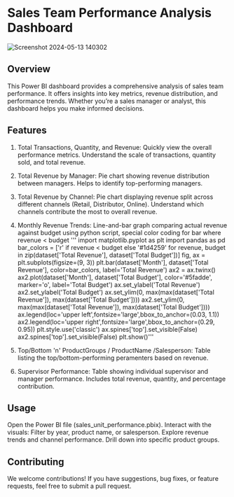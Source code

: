 # Sales Team Performance Analysis Dashboard

![Screenshot 2024-05-13 140302](https://github.com/rohanshrma25/SalesTeam_PowerBI_Dashboard/assets/143126097/80e09473-df6a-41e7-859f-29945da26512)

## Overview

This Power BI dashboard provides a comprehensive analysis of sales team performance. It offers insights into key metrics, revenue distribution, and performance trends. Whether you’re a sales manager or analyst, this dashboard helps you make informed decisions.

## Features

1. Total Transactions, Quantity, and Revenue:
Quickly view the overall performance metrics. Understand the scale of transactions, quantity sold, and total revenue.

2. Total Revenue by Manager:
Pie chart showing revenue distribution between managers. Helps to identify top-performing managers.

3. Total Revenue by Channel:
Pie chart displaying revenue split across different channels (Retail, Distributor, Online). Understand which channels contribute the most to overall revenue.

4. Monthly Revenue Trends:
Line-and-bar graph comparing actual revenue against budget using python script, special color coding for bar where revenue < budget
'''
import matplotlib.pyplot as plt
import pandas as pd
bar_colors = ['r' if revenue < budget else '#1d4259' for revenue, budget in zip(dataset['Total Revenue'], dataset['Total Budget'])]
fig, ax = plt.subplots(figsize=(9, 3))
plt.bar(dataset['Month'], dataset['Total Revenue'], color=bar_colors, label='Total Revenue')
ax2 = ax.twinx()
ax2.plot(dataset['Month'], dataset['Total Budget'], color='#5fadde', marker='o', label='Total Budget')
ax.set_ylabel('Total Revenue')
ax2.set_ylabel('Total Budget')
ax.set_ylim(0, max(max(dataset['Total Revenue']), max(dataset['Total Budget'])))
ax2.set_ylim(0, max(max(dataset['Total Revenue']), max(dataset['Total Budget'])))
ax.legend(loc='upper left',fontsize='large',bbox_to_anchor=(0.03, 1.1))
ax2.legend(loc='upper right',fontsize='large',bbox_to_anchor=(0.29, 0.95))
plt.style.use('classic')
ax.spines['top'].set_visible(False)
ax2.spines['top'].set_visible(False)
plt.show()'''

6. Top/Bottom 'n' ProductGroups / ProductName /Salesperson:
Table listing the top/bottom-performing peramenters based on revenue.

7. Supervisor Performance:
Table showing individual supervisor and manager performance.
Includes total revenue, quantity, and percentage contribution.

## Usage
Open the Power BI file (sales_unit_performance.pbix).
Interact with the visuals:
Filter by year, product name, or salesperson.
Explore revenue trends and channel performance.
Drill down into specific product groups.

## Contributing
We welcome contributions! If you have suggestions, bug fixes, or feature requests, feel free to submit a pull request.
